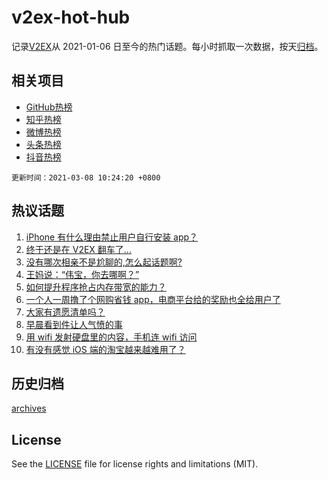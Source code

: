 # v2ex-hot-hub

 记录[V2EX](https://www.v2ex.com/)从 2021-01-06 日至今的热门话题。每小时抓取一次数据，按天[归档](archives)。
 
 ## 相关项目

- [GitHub热榜](https://github.com/lonnyzhang423/github-hot-hub)
- [知乎热榜](https://github.com/lonnyzhang423/zhihu-hot-hub)
- [微博热榜](https://github.com/lonnyzhang423/weibo-hot-hub)
- [头条热榜](https://github.com/lonnyzhang423/toutiao-hot-hub)
- [抖音热榜](https://github.com/lonnyzhang423/douyin-hot-hub)


 `更新时间：2021-03-08 10:24:20 +0800`

## 热议话题

1. [iPhone 有什么理由禁止用户自行安装 app？](https://www.v2ex.com/t/759265)
1. [终于还是在 V2EX 翻车了...](https://www.v2ex.com/t/759231)
1. [没有哪次相亲不是尬聊的,怎么起话题啊?](https://www.v2ex.com/t/759224)
1. [王妈说：“伟宝，你去哪啊？”](https://www.v2ex.com/t/759427)
1. [如何提升程序抢占内存带宽的能力？](https://www.v2ex.com/t/759249)
1. [一个人一周撸了个网购省钱 app，电商平台给的奖励也全给用户了](https://www.v2ex.com/t/759277)
1. [大家有遗愿清单吗？](https://www.v2ex.com/t/759296)
1. [早晨看到件让人气愤的事](https://www.v2ex.com/t/759433)
1. [用 wifi 发射硬盘里的内容，手机连 wifi 访问](https://www.v2ex.com/t/759313)
1. [有没有感觉 iOS 端的淘宝越来越难用了？](https://www.v2ex.com/t/759332)

## 历史归档

[archives](archives)

## License

See the [LICENSE](LICENSE) file for license rights and limitations (MIT).
